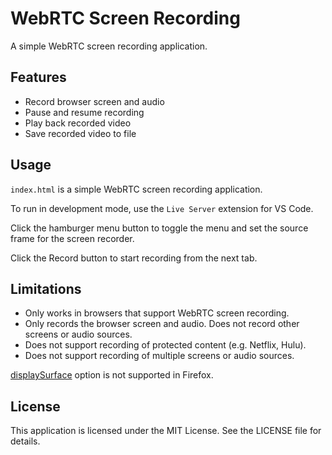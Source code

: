 # WebRTC Screen Recording

A simple WebRTC screen recording application.

## Features

- Record browser screen and audio
- Pause and resume recording
- Play back recorded video
- Save recorded video to file

## Usage

`index.html` is a simple WebRTC screen recording application.

To run in development mode, use the `Live Server` extension for VS Code.

Click the hamburger menu button to toggle the menu and set the source frame for the screen recorder.

Click the Record button to start recording from the next tab.

## Limitations

- Only works in browsers that support WebRTC screen recording.
- Only records the browser screen and audio. Does not record other screens or audio sources.
- Does not support recording of protected content (e.g. Netflix, Hulu).
- Does not support recording of multiple screens or audio sources.

[displaySurface](https://developer.mozilla.org/en-US/docs/Web/API/MediaTrackSettings/displaySurface) option is not supported in Firefox.

## License

This application is licensed under the MIT License. See the LICENSE file for details.

